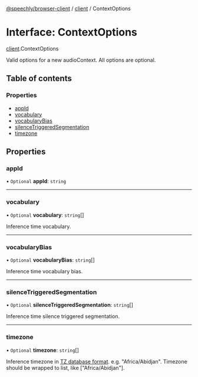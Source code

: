 [@speechly/browser-client](../README.md) / [client](../modules/client.md) / ContextOptions

# Interface: ContextOptions

[client](../modules/client.md).ContextOptions

Valid options for a new audioContext. All options are optional.

## Table of contents

### Properties

- [appId](client.ContextOptions.md#appid)
- [vocabulary](client.ContextOptions.md#vocabulary)
- [vocabularyBias](client.ContextOptions.md#vocabularybias)
- [silenceTriggeredSegmentation](client.ContextOptions.md#silencetriggeredsegmentation)
- [timezone](client.ContextOptions.md#timezone)

## Properties

### appId

• `Optional` **appId**: `string`

___

### vocabulary

• `Optional` **vocabulary**: `string`[]

Inference time vocabulary.

___

### vocabularyBias

• `Optional` **vocabularyBias**: `string`[]

Inference time vocabulary bias.

___

### silenceTriggeredSegmentation

• `Optional` **silenceTriggeredSegmentation**: `string`[]

Inference time silence triggered segmentation.

___

### timezone

• `Optional` **timezone**: `string`[]

Inference timezone in [TZ database format](https://en.wikipedia.org/wiki/List_of_tz_database_time_zones).
e.g. "Africa/Abidjan". Timezone should be wrapped to list, like ["Africa/Abidjan"].
